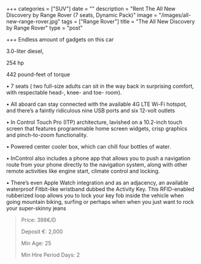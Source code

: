 +++
categories = ["SUV"]
date = ""
description = "Rent The All New Discovery by Range Rover (7 seats, Dynamic Pack)"
image = "/images/all-new-range-rover.jpg"
tags = ["Range Rover"]
title = "The All New Discovery by Range Rover"
type = "post"

+++
Endless amount of gadgets on this car

3\.0-liter diesel,

254 hp

442 pound-feet of torque

• 7 seats ( two full-size adults can sit in the way back in surprising comfort, with respectable head-, knee- and toe- room).

• All aboard can stay connected with the available 4G LTE Wi-Fi hotspot, and there’s a faintly ridiculous nine USB ports and six 12-volt outlets

• In Control Touch Pro (ITP) architecture, lavished on a 10.2-inch touch screen that features programmable home screen widgets, crisp graphics and pinch-to-zoom functionality.

• Powered center cooler box, which can chill four bottles of water.

• InControl also includes a phone app that allows you to push a navigation route from your phone directly to the navigation system, along with other remote activities like engine start, climate control and locking.

• There’s even Apple Watch integration and as an adjacency, an available waterproof Fitbit-like wristband dubbed the Activity Key. This RFID-enabled rubberized loop allows you to lock your key fob inside the vehicle when going mountain biking, surfing or perhaps when when you just want to rock your super-skinny jeans

> Price: 398€/D
>
> Deposit €: 2,000
>
> Min Age: 25
>
> Min Hire Period Days: 2